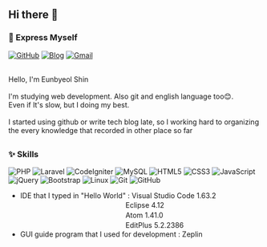 <!--
**ShinEunbyeol/ShinEunbyeol** is a ✨ _special_ ✨ repository because its `README.md` (this file) appears on your GitHub profile.

Here are some ideas to get you started:

- 🔭 I’m currently working on ...
- 🌱 I’m currently learning ...
- 👯 I’m looking to collaborate on ...
- 🤔 I’m looking for help with ...
- 💬 Ask me about ...
- 📫 How to reach me: ...
- 😄 Pronouns: ...
- ⚡ Fun fact: ...
-->

<h2>
  Hi there 👋
</h2>

### 🌟 Express Myself
<a href="https://github.com/ShinEunbyeol" target="_blank"><img alt="GitHub" src ="https://img.shields.io/badge/GitHub-181717.svg?&style=for-the-badge&logo=GitHub&logoColor=white"/></a>
<a href="https://estrella13.tistory.com/" target="_blank"><img alt="Blog" src ="https://img.shields.io/badge/Blog-EA4AAA.svg?&style=for-the-badge&logo=GitHub Sponsors&logoColor=white"/></a>
<a href="mailto:silverbyeol97@gmail.com" target="_blank"><img alt="Gmail" src ="https://img.shields.io/badge/Gmail-D14836.svg?&style=for-the-badge&logo=Gmail&logoColor=white&link=silverbyeol97@gmail.com"/></a>

<br>
Hello, I'm Eunbyeol Shin
<br><br>
I'm studying web development. Also git and english language too😊.<br>
Even if It's slow, but I doing my best.
<br><br>
I started using github or write tech blog late, so I working hard to organizing the every knowledge that recorded in other place so far

<h2></h2>

### ✨ Skills
<a><img alt="PHP" src ="https://img.shields.io/badge/PHP-777BB4.svg?&style=for-the-badge&logo=PHP&logoColor=white"/></a>
<a><img alt="Laravel" src ="https://img.shields.io/badge/Laravel-FF2D20.svg?&style=for-the-badge&logo=Laravel&logoColor=white"/></a>
<a><img alt="CodeIgniter" src ="https://img.shields.io/badge/CodeIgniter-EF4223.svg?&style=for-the-badge&logo=CodeIgniter&logoColor=white"/></a>
<a><img alt="MySQL" src ="https://img.shields.io/badge/MySQL-4479A1.svg?&style=for-the-badge&logo=MySQL&logoColor=white"/></a>
<a><img alt="HTML5" src ="https://img.shields.io/badge/HTML5-E34F26.svg?&style=for-the-badge&logo=HTML5&logoColor=white"/></a>
<a><img alt="CSS3" src ="https://img.shields.io/badge/CSS3-1572B6.svg?&style=for-the-badge&logo=CSS3&logoColor=white"/></a>
<a><img alt="JavaScript" src ="https://img.shields.io/badge/JavaScript-F7DF1E.svg?&style=for-the-badge&logo=JavaScript&logoColor=white"/></a>
<a><img alt="jQuery" src ="https://img.shields.io/badge/jQuery-0769AD.svg?&style=for-the-badge&logo=jQuery&logoColor=white"/></a>
<a><img alt="Bootstrap" src ="https://img.shields.io/badge/Bootstrap-7952B3.svg?&style=for-the-badge&logo=Bootstrap&logoColor=white"/></a>
<a><img alt="Linux" src ="https://img.shields.io/badge/Linux-FCC624.svg?&style=for-the-badge&logo=Linux&logoColor=white"/></a>
<a><img alt="Git" src ="https://img.shields.io/badge/Git-F05032.svg?&style=for-the-badge&logo=Git&logoColor=white"/></a>
<a><img alt="GitHub" src ="https://img.shields.io/badge/GitHub-181717.svg?&style=for-the-badge&logo=GitHub&logoColor=white"/></a>
<br>
* IDE that I typed in "Hello World" : Visual Studio Code 1.63.2<br>
　　　　　　　　　　　　　　　Eclipse 4.12<br>
　　　　　　　　　　　　　　　Atom 1.41.0<br>
　　　　　　　　　　　　　　　EditPlus 5.2.2386
* GUI guide program that I used for development : Zeplin
